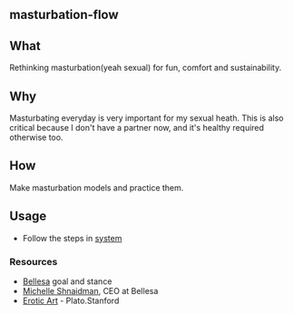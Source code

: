 ## masturbation-flow
## What
Rethinking masturbation(yeah sexual) for fun, comfort and sustainability.

## Why
Masturbating everyday is very important for my sexual heath.
This is also critical because I don't have a partner now, and it's healthy required otherwise too.

## How
Make masturbation models and practice them.

## Usage
* Follow the steps in [system](model/system.ipynb)

### Resources
* [Bellesa](http://bullandbearmcgill.com/bellesa-unapologetically-bold-company-making-inroads-adult-entertainment-industry/)  goal and stance
* [Michelle Shnaidman](https://ca.linkedin.com/in/michelle-shnaidman-695850bb), CEO at Bellesa
* [Erotic Art](https://plato.stanford.edu/entries/erotic-art/) - Plato.Stanford

